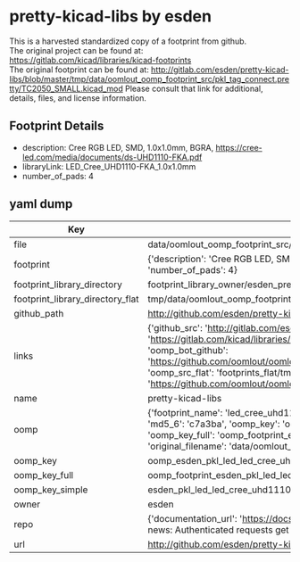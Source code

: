 # pretty-kicad-libs by esden  
This is a harvested standardized copy of a footprint from github.  
The original project can be found at:  
https://gitlab.com/kicad/libraries/kicad-footprints  
The original footprint can be found at:
http://gitlab.com/esden/pretty-kicad-libs/blob/master/tmp/data/oomlout_oomp_footprint_src/pkl_tag_connect.pretty/TC2050_SMALL.kicad_mod
Please consult that link for additional, details, files, and license information.  
## Footprint Details
* description: Cree RGB LED, SMD, 1.0x1.0mm, BGRA, https://cree-led.com/media/documents/ds-UHD1110-FKA.pdf  
* libraryLink: LED_Cree_UHD1110-FKA_1.0x1.0mm  
* number_of_pads: 4  
## yaml dump  
| Key | Value |  
| --- | --- |  
| file | data/oomlout_oomp_footprint_src/pretty-kicad-libs/pkl_led.pretty/LED_Cree_UHD1110-FKA_1.0x1.0mm.kicad_mod |  
| footprint | {'description': 'Cree RGB LED, SMD, 1.0x1.0mm, BGRA, https://cree-led.com/media/documents/ds-UHD1110-FKA.pdf', 'libraryLink': 'LED_Cree_UHD1110-FKA_1.0x1.0mm', 'number_of_pads': 4} |  
| footprint_library_directory | footprint_library_owner/esden_pretty-kicad-libs |  
| footprint_library_directory_flat | tmp/data/oomlout_oomp_footprint_src/footprints_flat/esden_pkl_led_led_cree_uhd1110_fka_1_0x1_0mm/working |  
| github_path | http://github.com/esden/pretty-kicad-libs/blob/master/tmp/data/oomlout_oomp_footprint_src/pkl_led.pretty/LED_Cree_UHD1110-FKA_1.0x1.0mm.kicad_mod |  
| links | {'github_src': 'http://gitlab.com/esden/pretty-kicad-libs/blob/master/tmp/data/oomlout_oomp_footprint_src/pkl_tag_connect.pretty/TC2050_SMALL.kicad_mod', 'github_src_repo': 'https://gitlab.com/kicad/libraries/kicad-footprints', 'oomp_bot': 'tmp/data/oomlout_oomp_footprint_src/footprints/esden_pkl_led_led_cree_uhd1110_fka_1_0x1_0mm/working', 'oomp_bot_github': 'https://github.com/oomlout/oomlout_oomp_footprint_bot/tree/main/tmp/data/oomlout_oomp_footprint_src/footprints/esden_pkl_led_led_cree_uhd1110_fka_1_0x1_0mm/working', 'oomp_src_flat': 'footprints_flat/tmp/data/oomlout_oomp_footprint_src/footprints_flat/esden_pkl_led_led_cree_uhd1110_fka_1_0x1_0mm/working', 'oomp_src_flat_github': 'https://github.com/oomlout/oomlout_oomp_footprint_src/tree/main/tmp/data/oomlout_oomp_footprint_src/footprints_flat/esden_pkl_led_led_cree_uhd1110_fka_1_0x1_0mm/working'} |  
| name | pretty-kicad-libs |  
| oomp | {'footprint_name': 'led_cree_uhd1110_fka_1_0x1_0mm', 'library_name': 'pkl_led', 'md5': 'c7a3bac851c1e5cc68e879ea629b40dc', 'md5_10': 'c7a3bac851', 'md5_5': 'c7a3b', 'md5_6': 'c7a3ba', 'oomp_key': 'oomp_esden_pkl_led_led_cree_uhd1110_fka_1_0x1_0mm', 'oomp_key_extra': 'oomp_footprint_esden_pkl_led_led_cree_uhd1110_fka_1_0x1_0mm', 'oomp_key_full': 'oomp_footprint_esden_pkl_led_led_cree_uhd1110_fka_1_0x1_0mm_c7a3ba', 'oomp_key_simple': 'esden_pkl_led_led_cree_uhd1110_fka_1_0x1_0mm', 'original_filename': 'data/oomlout_oomp_footprint_src/pretty-kicad-libs/pkl_led.pretty/LED_Cree_UHD1110-FKA_1.0x1.0mm.kicad_mod', 'owner_name': 'esden'} |  
| oomp_key | oomp_esden_pkl_led_led_cree_uhd1110_fka_1_0x1_0mm |  
| oomp_key_full | oomp_footprint_esden_pkl_led_led_cree_uhd1110_fka_1_0x1_0mm |  
| oomp_key_simple | esden_pkl_led_led_cree_uhd1110_fka_1_0x1_0mm |  
| owner | esden |  
| repo | {'documentation_url': 'https://docs.github.com/rest/overview/resources-in-the-rest-api#rate-limiting', 'message': "API rate limit exceeded for 84.66.142.224. (But here's the good news: Authenticated requests get a higher rate limit. Check out the documentation for more details.)"} |  
| url | http://github.com/esden/pretty-kicad-libs |  

